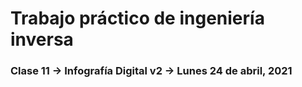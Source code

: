 # Trabajo práctico de ingeniería inversa

### Clase 11 → Infografía Digital v2 → Lunes 24 de abril, 2021

